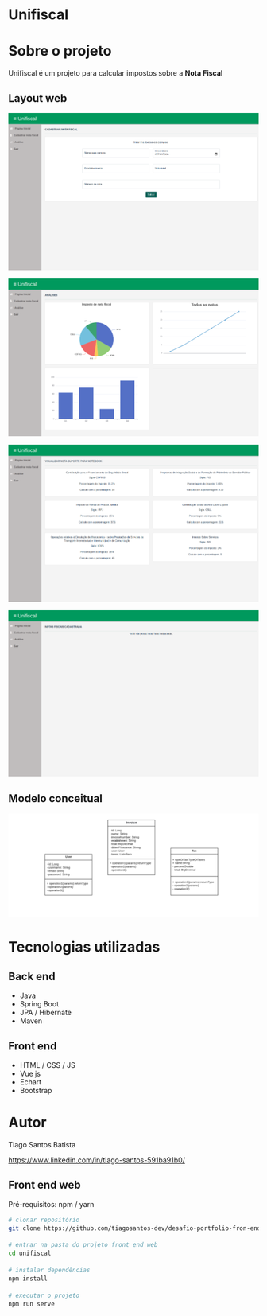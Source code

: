
# Unifiscal

# Sobre o projeto


Unifiscal é um projeto para calcular impostos sobre a **Nota Fiscal**


## Layout web
![Web 1](https://raw.githubusercontent.com/tiagosantos-dev/desafio-portfolio-fron-end/main/src/assets/screen/criar.png)

![Web 2](https://github.com/tiagosantos-dev/desafio-portfolio-fron-end/blob/main/src/assets/screen/graficos.png) 

![Web 3](https://github.com/tiagosantos-dev/desafio-portfolio-fron-end/blob/main/src/assets/screen/impostos.png) 

![Web 3](https://github.com/tiagosantos-dev/desafio-portfolio-fron-end/blob/main/src/assets/screen/visualizar.png?) 

  

## Modelo conceitual
![Modelo Conceitual](https://github.com/tiagosantos-dev/desafio-portfolio-fron-end/blob/main/Projeto%20Portfolio.png)

# Tecnologias utilizadas
## Back end
- Java
- Spring Boot
- JPA / Hibernate
- Maven
## Front end
- HTML / CSS / JS 
- Vue js
- Echart
- Bootstrap



# Autor

Tiago Santos Batista

https://www.linkedin.com/in/tiago-santos-591ba91b0/

## Front end web
Pré-requisitos: npm / yarn

```bash
# clonar repositório
git clone https://github.com/tiagosantos-dev/desafio-portfolio-fron-end.git

# entrar na pasta do projeto front end web
cd unifiscal

# instalar dependências
npm install

# executar o projeto
npm run serve

